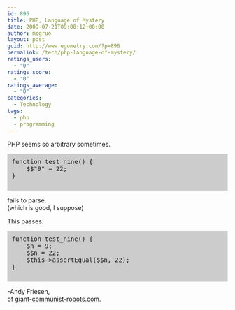 ```yaml
---
id: 896
title: PHP, Language of Mystery
date: 2009-07-21T09:08:12+00:00
author: mcgrue
layout: post
guid: http://www.egometry.com/?p=896
permalink: /tech/php-language-of-mystery/
ratings_users:
  - "0"
ratings_score:
  - "0"
ratings_average:
  - "0"
categories:
  - Technology
tags:
  - php
  - programming
---
```

PHP seems so arbitrary sometimes.

<pre style="background-color: #ccc; font-family: monospace; padding: 10px;">function test_nine() {
	$$"9" = 22;
}

</pre>

fails to parse.  
(which is good, I suppose)

This passes:

<pre style="background-color: #ccc; font-family: monospace; padding: 10px;">function test_nine() {
	$n = 9;
	$$n = 22;
	$this->assertEqual($$n, 22);
}

</pre>

-Andy Friesen,  
of <a href=http://giant-communist-robots.com/>giant-communist-robots.com</a>.